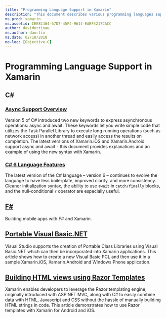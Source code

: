 ```yaml
---
title: "Programming Language Support in Xamarin"
description: "This document describes various programming languages supported by Xamarin. It discusses C#, F#, portable Visual Basic.NET, and Razor Templates."
ms.prod: xamarin
ms.assetid: CEE8C464-67D7-45F4-9614-EAEF5217CACC
author: davidortinau
ms.author: daortin
ms.date: 02/18/2018
no-loc: [Objective-C]
---
```


# Programming Language Support in Xamarin

## C\#

### [Async Support Overview](~/cross-platform/platform/async.md)

Version 5 of C# introduced two new keywords to express asynchronous operations: async and await. These keywords let you write simple code that utilizes the Task Parallel Library to execute long running operations (such as network access) in another thread and easily access the results on completion. The latest versions of Xamarin.iOS and Xamarin.Android support async and await - this document provides explanations and an example of using the new syntax with Xamarin.

### [C# 6 Language Features](~/cross-platform/platform/csharp-six.md)

The latest version of the C# language – version 6 – continues to evolve the language to have less boilerplate, improved clarity, and more consistency. Cleaner initialization syntax, the ability to use `await` in `catch/finally` blocks, and the null-conditional `?` operator are especially useful.

## [F#](fsharp/index.md)

Building mobile apps with F# and Xamarin.

## [Portable Visual Basic.NET](~/cross-platform/platform/visual-basic/index.md)

Visual Studio supports the creation of Portable Class Libraries using Visual Basic.NET which can then be incorporated into Xamarin applications. This article shows how to create a new Visual Basic PCL and then use it in a sample Xamarin.iOS, Xamarin.Android and Windows Phone application.

## [Building HTML views using Razor Templates](~/cross-platform/platform/razor-html-templates/index.md)

Xamarin enables developers to leverage the Razor templating engine, originally introduced with ASP.NET MVC, along with C# to easily combine data with HTML, Javascript and CSS without the hassle of manually building HTML strings in code.
This article demonstrates how to use Razor templates with Xamarin for Android and iOS.
